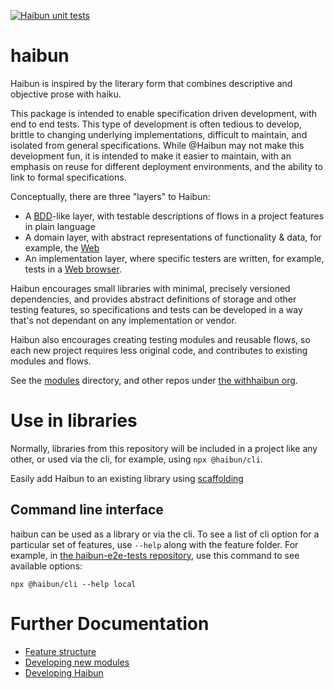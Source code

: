 [![Haibun unit tests](https://github.com/withhaibun/haibun/actions/workflows/test.yml/badge.svg)](https://github.com/withhaibun/haibun/actions/workflows/test.yml)

# haibun

Haibun is inspired by the literary form that combines descriptive and objective prose with haiku.

This package is intended to enable specification driven development, with end to end tests. 
This type of development is often tedious to develop, 
brittle to changing underlying implementations,
difficult to maintain, 
and isolated from general specifications.
While @Haibun may not make this development fun, 
it is intended to make it easier to maintain, 
with an emphasis on reuse for different deployment environments,
and the ability to link to formal specifications.

Conceptually, there are three "layers" to Haibun: 

* A [BDD](https://en.wikipedia.org/wiki/Behavior-driven_development)-like layer, 
  with testable descriptions of flows in a project features in plain language
* A domain layer, 
  with abstract representations of functionality & data, 
  for example, the [Web](modules/domain-webpage)
* An implementation layer, 
  where specific testers are written, 
  for example, 
  tests in a [Web browser](modules/web-playwright/).

Haibun encourages small libraries with minimal, precisely versioned dependencies, 
and provides abstract definitions of storage and other testing features, 
so specifications and tests can be developed in a way that's not dependant 
on any implementation or vendor.

Haibun also encourages creating testing modules and reusable flows, 
so each new project requires less original code, 
and contributes to existing modules and flows.

See the [modules](modules) directory, and other repos under [the withhaibun org](https://github.com/withhaibun).

# Use in libraries

Normally, libraries from this repository will be included in a project like any other, 
or used via the cli, for example, using `npx @haibun/cli`.

Easily add Haibun to an existing library using [scaffolding](modules/utils/README.md#scaffolding)

## Command line interface

haibun can be used as a library or via the cli. 
To see a list of cli option for a particular set of features, use `--help` along with the feature folder.
For example, in [the haibun-e2e-tests repository](https://github.com/withhaibun/haibun-e2e-tests), 
use this command to see available options:

`npx @haibun/cli --help local`

# Further Documentation

* [Feature structure](docs/feature_structure.md)
* [Developing new modules](docs/new_modules.md)
* [Developing Haibun](docs/develop_haibun.md)